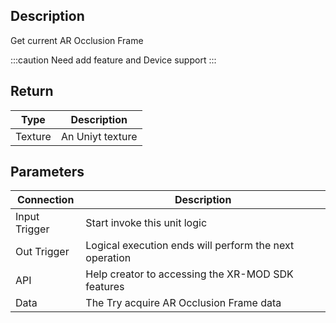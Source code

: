 ## Description

Get current AR Occlusion Frame

:::caution
Need add feature and Device support
:::

## Return

| Type    | Description      |
| ------- | ---------------- |
| Texture | An Uniyt texture |

## Parameters

| Connection    | Description                                            |
| ------------- | ------------------------------------------------------ |
| Input Trigger | Start invoke this unit logic                           |
| Out Trigger   | Logical execution ends will perform the next operation |
| API           | Help creator to accessing the XR-MOD SDK features      |
| ​Data         | The Try acquire AR Occlusion Frame data                |

